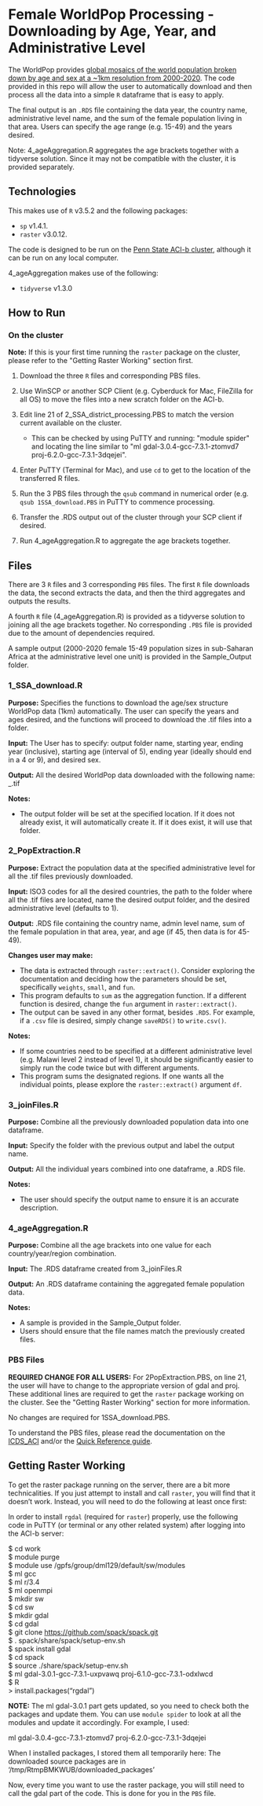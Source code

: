 
# Female WorldPop Processing - Downloading by Age, Year, and Administrative Level

The WorldPop provides [global mosaics of the world population broken down by age and sex at a ~1km resolution from 2000-2020](https://www.worldpop.org/geodata/listing?id=65). The code provided in this repo will allow the user to automatically download and then process all the data into a simple `R` dataframe that is easy to apply. 

The final output is an `.RDS` file containing the data year, the country name, administrative level name, and the sum of the female population living in that area. Users can specify the age range (e.g. 15-49) and the years desired. 

Note: 4_ageAggregation.R aggregates the age brackets together with a tidyverse solution. Since it may not be compatible with the cluster, it is provided separately. 

## Technologies

This makes use of `R` v3.5.2 and the following packages:

+ `sp` v1.4.1.      
+ `raster` v3.0.12.    

The code is designed to be run on the [Penn State ACI-b cluster](https://www.icds.psu.edu/computing-services/icds-aci-user-guide/), although it can be run on any local computer. 

4_ageAggregation makes use of the following:

+ `tidyverse` v1.3.0

## How to Run

### On the cluster

**Note:** If this is your first time running the `raster` package on the cluster, please refer to the "Getting Raster Working" section first. 

1. Download the three `R` files and corresponding PBS files.    
2. Use WinSCP or another SCP Client (e.g. Cyberduck for Mac, FileZilla for all OS) to move the files into a new scratch folder on the ACI-b.  
3. Edit line 21 of 2_SSA_district_processing.PBS to match the version current available on the cluster.  

    + This can be checked by using PuTTY and running: "module spider" and locating the line similar to "ml gdal-3.0.4-gcc-7.3.1-ztomvd7 proj-6.2.0-gcc-7.3.1-3dqejei".   
    
4. Enter PuTTY (Terminal for Mac), and use `cd` to get to the location of the transferred R files.  
5. Run the 3 PBS files through the `qsub` command in numerical order (e.g. `qsub 1SSA_download.PBS` in PuTTY to commence processing. 
6. Transfer the .RDS output out of the cluster through your SCP client if desired. 
7. Run 4_ageAggregation.R to aggregate the age brackets together.

## Files

There are 3 `R` files and 3 corresponding `PBS` files. The first `R` file downloads the data, the second extracts the data, and then the third aggregates and outputs the results. 

A fourth `R` file (4_ageAggregation.R) is provided as a tidyverse solution to joining all the age brackets together. No corresponding `.PBS` file is provided due to the amount of dependencies required. 

A sample output (2000-2020 female 15-49 population sizes in sub-Saharan Africa at the administrative level one unit) is provided in the Sample_Output folder. 

### 1_SSA_download.R

**Purpose:** Specifies the functions to download the age/sex structure WorldPop data (1km) automatically. The user can specify the years and ages desired, and the functions will proceed to download the .tif files into a folder.

**Input:** The User has to specify: output folder name, starting year, ending year (inclusive), starting age (interval of 5), ending year (ideally should end in a 4 or 9), and desired sex. 

**Output:** All the desired WorldPop data downloaded with the following name: <year>_<age>.tif

**Notes:** 

+ The output folder will be set at the specified location. If it does not already exist, it will automatically create it. If it does exist, it will use that folder. 

### 2_PopExtraction.R

**Purpose:** Extract the population data at the specified administrative level for all the .tif files previously downloaded. 

**Input:** ISO3 codes for all the desired countries, the path to the folder where all the .tif files are located, name the desired output folder, and the desired administrative level (defaults to 1).

**Output:** .RDS file containing the country name, admin level name, sum of the female population in that area, year, and age (if 45, then data is for 45-49). 

**Changes user may make:** 

+ The data is extracted through `raster::extract()`. Consider exploring the documentation and deciding how the parameters should be set, specifically `weights`, `small`, and `fun`.  
+ This program defaults to `sum` as the aggregation function. If a different function is desired, change the `fun` argument in `raster::extract()`. 
+ The output can be saved in any other format, besides `.RDS`. For example, if a `.csv` file is desired, simply change `saveRDS()` to `write.csv()`. 

**Notes:** 

+ If some countries need to be specified at a different administrative level (e.g. Malawi level 2 instead of level 1), it should be significantly easier to simply run the code twice but with different arguments. 
+ This program sums the designated regions. If one wants all the individual points, please explore the `raster::extract()` argument `df`. 

### 3_joinFiles.R

**Purpose:** Combine all the previously downloaded population data into one dataframe. 

**Input:** Specify the folder with the previous output and label the output name.

**Output:** All the individual years combined into one dataframe, a .RDS file.

**Notes:** 

+ The user should specify the output name to ensure it is an accurate description.

### 4_ageAggregation.R

**Purpose:** Combine all the age brackets into one value for each country/year/region combination.

**Input:** The .RDS dataframe created from 3_joinFiles.R

**Output:** An .RDS dataframe containing the aggregated female population data.

**Notes:** 

+ A sample is provided in the Sample_Output folder.
+ Users should ensure that the file names match the previously created files. 

### PBS Files

**REQUIRED CHANGE FOR ALL USERS:** For 2PopExtraction.PBS, on line 21, the user will have to change to the appropriate version of gdal and proj. These additional lines are required to get the `raster` package working on the cluster. See the "Getting Raster Working" section for more information. 

No changes are required for 1SSA_download.PBS.

To understand the PBS files, please read the documentation on the [ICDS_ACI](https://www.icds.psu.edu/computing-services/icds-aci-user-guide/#07-02-interactive-compute-sessions-aci-b) and/or the [Quick Reference guide](https://www.icds.psu.edu/wp-content/uploads/2017/09/ICS-ACI-Documentation_Reference-Sheet.pdf).

## Getting Raster Working

To get the raster package running on the server, there are a bit more technicalities. If you just attempt to install and call `raster`, you will find that it doesn’t work. Instead, you will need to do the following at least once first:

In order to install `rgdal` (required for `raster`) properly, use the following code in PuTTY (or terminal or any other related system) after logging into the ACI-b server: 

$ cd work  
$ module purge  
$ module use /gpfs/group/dml129/default/sw/modules  
$ ml gcc  
$ ml r/3.4  
$ ml openmpi  
$ mkdir sw  
$ cd sw  
$ mkdir gdal  
$ cd gdal  
$ git clone https://github.com/spack/spack.git  
$ . spack/share/spack/setup-env.sh  
$ spack install gdal  
$ cd spack  
$ source ./share/spack/setup-env.sh  
$ ml gdal-3.0.1-gcc-7.3.1-uxpvawq proj-6.1.0-gcc-7.3.1-odxlwcd  
$ R  
\> install.packages(“rgdal”)  

**NOTE:** The ml gdal-3.0.1 part gets updated, so you need to check both the packages and update them. You can use `module spider` to look at all the modules and update it accordingly. For example, I used:

ml gdal-3.0.4-gcc-7.3.1-ztomvd7 proj-6.2.0-gcc-7.3.1-3dqejei

When I installed packages, I stored them all temporarily here: 
The downloaded source packages are in
        ‘/tmp/RtmpBMKWUB/downloaded_packages’

Now, every time you want to use the raster package, you will still need to call the gdal part of the code. This is done for you in the `PBS` file. 
